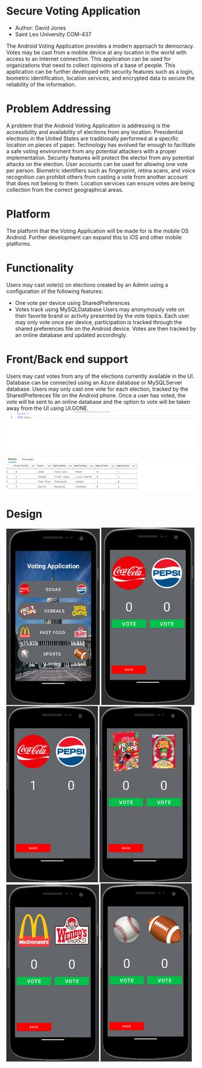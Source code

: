 <!-- 
  <<< Author notes: Header of the course >>> 
  Include a 1280×640 image, course title in sentence case, and a concise description in emphasis.
  In your repository settings: enable template repository, add your 1280×640 social image, auto delete head branches.
  Add your open source license, GitHub uses Creative Commons Attribution 4.0 International.
-->

# Secure Voting Application

- Author: David Jones
- Saint Leo University COM-437

The Android Voting Application provides a modern approach to democracy. Votes may be cast from a mobile device at any location in the world with access to an Internet connection. This application can be used for organizations that need to collect opinions of a base of people. This application can be further developed with security features such as a login, biometric identification, location services, and encrypted data to secure the reliability of the information.

# Problem Addressing<br/>
A problem that the Android Voting Application is addressing is the accessibility and availability of elections from any location. Presidential elections in the United States are traditionally performed at a specific location on pieces of paper. Technology has evolved far enough to facilitate a safe voting environment from any potential attackers with a proper implementation. Security features will protect the elector from any potential attacks on the election. User accounts can be used for allowing one vote per person. Biometric identifiers such as fingerprint, retina scans, and voice recognition can prohibit others from casting a vote from another account that does not belong to them. Location services can ensure votes are being collection from the correct geographical areas. 

# Platform<br/>
The platform that the Voting Application will be made for is the mobile OS Android. Further development can expand this to iOS and other mobile platforms. 

# Functionality<br/>
Users may cast vote(s) on elections created by an Admin using a configuration of the following features:
- One vote per device using SharedPreferences
- Votes track using MySQLDatabase
Users may anonymously vote on their favorite brand or activity presented by the vote topics. Each user may only vote once per device, participation is tracked through the shared preferences file on the Android device. Votes are then tracked by an online database and updated accordingly. 

# Front/Back end support<br/>
Users may cast votes from any of the elections currently available in the UI. Database can be connected using an Azure database or MySQLServer database. Users may only cast one vote for each election, tracked by the SharedPrefereces file on the Android phone. Once a user has voted, the vote will be sent to an online database and the option to vote will be taken away from the UI using UI.GONE.
![7](https://github.com/Not-KennyS/Android-Voting-App/blob/main/images/7.png?raw=true)

# Design

![1](https://github.com/Not-KennyS/Android-Voting-App/blob/main/images/1.png?raw=true)
![2](https://github.com/Not-KennyS/Android-Voting-App/blob/main/images/2.png?raw=true)
![3](https://github.com/Not-KennyS/Android-Voting-App/blob/main/images/3.png?raw=true)
![4](https://github.com/Not-KennyS/Android-Voting-App/blob/main/images/4.png?raw=true)
![5](https://github.com/Not-KennyS/Android-Voting-App/blob/main/images/5.png?raw=true)
![6](https://github.com/Not-KennyS/Android-Voting-App/blob/main/images/6.png?raw=true)
